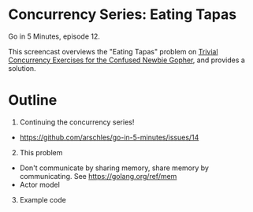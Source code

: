 # Concurrency Series: Eating Tapas

Go in 5 Minutes, episode 12.

This screencast overviews the "Eating Tapas" problem on [Trivial Concurrency Exercises for the Confused Newbie Gopher](http://whipperstacker.com/2015/10/05/3-trivial-concurrency-exercises-for-the-confused-newbie-gopher/), and provides a solution.

# Outline

1. Continuing the concurrency series!
  - https://github.com/arschles/go-in-5-minutes/issues/14
2. This problem
  - Don't communicate by sharing memory, share memory by communicating. See https://golang.org/ref/mem
  - Actor model
3. Example code
